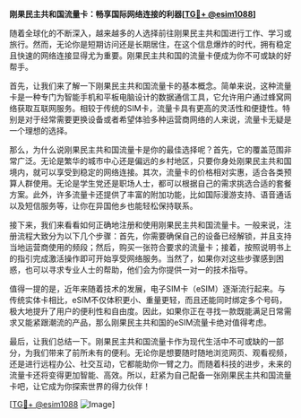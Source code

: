 **刚果民主共和国流量卡：畅享国际网络连接的利器[[TG💪+ @esim1088](https://t.me/s/esim1088)]**

随着全球化的不断深入，越来越多的人选择前往刚果民主共和国进行工作、学习或旅行。然而，无论你是短期访问还是长期居住，在这个信息爆炸的时代，拥有稳定且快速的网络连接显得尤为重要。刚果民主共和国的流量卡便成为你不可或缺的好帮手。

首先，让我们来了解一下刚果民主共和国流量卡的基本概念。简单来说，这种流量卡是一种专门为智能手机和平板电脑设计的数据通信工具，它允许用户通过蜂窝网络获取互联网服务。相较于传统的SIM卡，流量卡具有更高的灵活性和便捷性。特别是对于经常需要更换设备或者希望体验多种运营商网络的人来说，流量卡无疑是一个理想的选择。

那么，为什么说刚果民主共和国流量卡是你的最佳选择呢？首先，它的覆盖范围非常广泛。无论是繁华的城市中心还是偏远的乡村地区，只要你身处刚果民主共和国境内，就可以享受到稳定的网络连接。其次，流量卡的价格相对实惠，适合各类预算人群使用。无论是学生党还是职场人士，都可以根据自己的需求挑选合适的套餐方案。此外，许多流量卡还提供了丰富的附加功能，比如国际漫游支持、语音通话以及短信服务等，让你在异国他乡也能轻松保持联系。

接下来，我们来看看如何正确地注册和使用刚果民主共和国流量卡。一般来说，注册流程大致分为以下几个步骤：首先，你需要确保自己的设备已经解锁，并且支持当地运营商使用的频段；然后，购买一张符合要求的流量卡；接着，按照说明书上的指引完成激活操作即可开始享受网络服务。当然了，如果你对这些步骤感到困惑，也可以寻求专业人士的帮助，他们会为你提供一对一的技术指导。

值得一提的是，近年来随着技术的发展，电子SIM卡（eSIM）逐渐流行起来。与传统实体卡相比，eSIM不仅体积更小、重量更轻，而且还能同时绑定多个号码，极大地提升了用户的便利性和自由度。因此，如果你正在寻找一款既能满足日常需求又能紧跟潮流的产品，那么刚果民主共和国的eSIM流量卡绝对值得考虑。

最后，让我们总结一下。刚果民主共和国流量卡作为现代生活中不可或缺的一部分，为我们带来了前所未有的便利。无论你是想要随时随地浏览网页、观看视频，还是进行远程办公、社交互动，它都能助你一臂之力。而随着科技的进步，未来的流量卡还将变得更加智能、高效。所以，赶紧为自己配备一张刚果民主共和国流量卡吧，让它成为你探索世界的得力伙伴！

[[TG💪+ @esim1088](https://t.me/s/esim1088) ![Image](https://i.postimg.cc/4NQfJmqS/Snipaste-2025-05-13-00-14-12.png)]